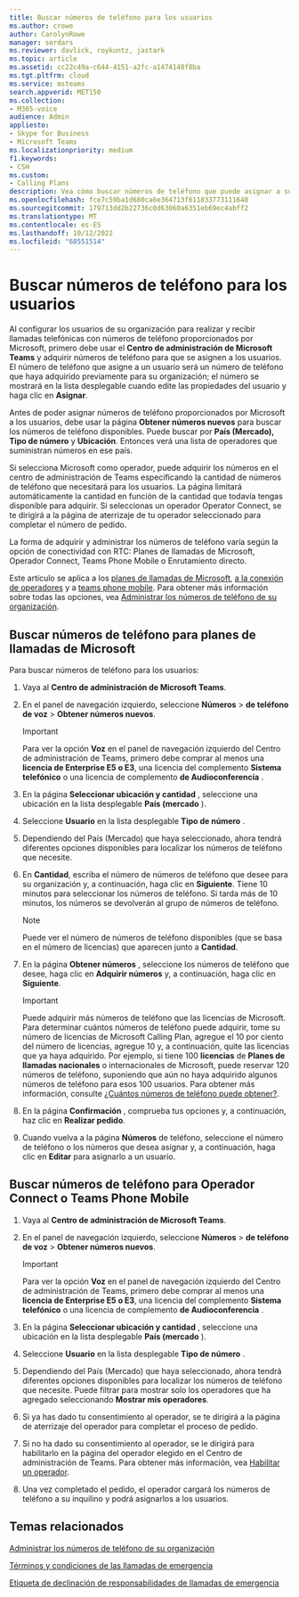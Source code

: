 ```yaml
---
title: Buscar números de teléfono para los usuarios
ms.author: crowe
author: CarolynRowe
manager: serdars
ms.reviewer: davlick, roykuntz, jastark
ms.topic: article
ms.assetid: cc22c49a-c644-4151-a2fc-a1474148f8ba
ms.tgt.pltfrm: cloud
ms.service: msteams
search.appverid: MET150
ms.collection:
- M365-voice
audience: Admin
appliesto:
- Skype for Business
- Microsoft Teams
ms.localizationpriority: medium
f1.keywords:
- CSH
ms.custom:
- Calling Plans
description: Vea cómo buscar números de teléfono que puede asignar a sus usuarios, por país o región y ciudad, y especifique la cantidad de números que necesita.
ms.openlocfilehash: fce7c59ba1d680ca6e364713f611833773111648
ms.sourcegitcommit: 179713dd2b22736c0d63060a6351eb69ec4abff2
ms.translationtype: MT
ms.contentlocale: es-ES
ms.lasthandoff: 10/12/2022
ms.locfileid: "68551514"
---
```

# <a name="search-for-telephone-numbers-for-users"></a>Buscar números de teléfono para los usuarios

Al configurar los usuarios de su organización para realizar y recibir llamadas telefónicas con números de teléfono proporcionados por Microsoft, primero debe usar el **Centro de administración de Microsoft Teams** y adquirir números de teléfono para que se asignen a los usuarios. El número de teléfono que asigne a un usuario será un número de teléfono que haya adquirido previamente para su organización; el número se mostrará en la lista desplegable cuando edite las propiedades del usuario y haga clic en **Asignar**.
  
Antes de poder asignar números de teléfono proporcionados por Microsoft a los usuarios, debe usar la página **Obtener números nuevos** para buscar los números de teléfono disponibles. Puede buscar por **País (Mercado),** **Tipo de número** y **Ubicación**. Entonces verá una lista de operadores que suministran números en ese país.

Si selecciona Microsoft como operador, puede adquirir los números en el centro de administración de Teams especificando la cantidad de números de teléfono que necesitará para los usuarios. La página limitará automáticamente la cantidad en función de la cantidad que todavía tengas disponible para adquirir. Si seleccionas un operador Operator Connect, se te dirigirá a la página de aterrizaje de tu operador seleccionado para completar el número de pedido.

La forma de adquirir y administrar los números de teléfono varía según la opción de conectividad con RTC: Planes de llamadas de Microsoft, Operador Connect, Teams Phone Mobile o Enrutamiento directo.

Este artículo se aplica a los [planes de llamadas de Microsoft](#search-for-telephone-numbers-for-microsoft-calling-plans), [a la conexión de operadores](#search-for-telephone-numbers-for-operator-connect-or-teams-phone-mobile) y a [teams phone mobile](#search-for-telephone-numbers-for-operator-connect-or-teams-phone-mobile). Para obtener más información sobre todas las opciones, vea [Administrar los números de teléfono de su organización](/microsoftteams/manage-phone-numbers-landing-page).

## <a name="search-for-telephone-numbers-for-microsoft-calling-plans"></a>Buscar números de teléfono para planes de llamadas de Microsoft

Para buscar números de teléfono para los usuarios:
  
1. Vaya al **Centro de administración de Microsoft Teams**.

2. En el panel de navegación izquierdo, seleccione **Números** >  **de teléfono de voz** > **Obtener números nuevos**.
  
    > [!IMPORTANT]
    > Para ver la opción **Voz** en el panel de navegación izquierdo del Centro de administración de Teams, primero debe comprar al menos una **licencia de Enterprise E5 o E3**, una licencia del complemento **Sistema telefónico** o una licencia de complemento **de Audioconferencia** .  

3. En la página **Seleccionar ubicación y cantidad** , seleccione una ubicación en la lista desplegable **País (mercado** ).

4. Seleccione **Usuario** en la lista desplegable **Tipo de número** .

5. Dependiendo del País (Mercado) que haya seleccionado, ahora tendrá diferentes opciones disponibles para localizar los números de teléfono que necesite.  

6. En **Cantidad**, escriba el número de números de teléfono que desee para su organización y, a continuación, haga clic en **Siguiente**. Tiene 10 minutos para seleccionar los números de teléfono. Si tarda más de 10 minutos, los números se devolverán al grupo de números de teléfono.

    > [!NOTE]
    > Puede ver el número de números de teléfono disponibles (que se basa en el número de licencias) que aparecen junto a **Cantidad**.
  
7. En la página **Obtener números** , seleccione los números de teléfono que desee, haga clic en **Adquirir números** y, a continuación, haga clic en **Siguiente**.

    > [!IMPORTANT]
    > Puede adquirir más números de teléfono que las licencias de Microsoft. Para determinar cuántos números de teléfono puede adquirir, tome su número de licencias de Microsoft Calling Plan, agregue el 10 por ciento del número de licencias, agregue 10 y, a continuación, quite las licencias que ya haya adquirido. Por ejemplo, si tiene 100 **licencias** de **Planes de llamadas nacionales** o internacionales de Microsoft, puede reservar 120 números de teléfono, suponiendo que aún no haya adquirido algunos números de teléfono para esos 100 usuarios. Para obtener más información, consulte [¿Cuántos números de teléfono puede obtener?](./how-many-phone-numbers-can-you-get.md).

8. En la página **Confirmación** , comprueba tus opciones y, a continuación, haz clic en **Realizar pedido**.

9. Cuando vuelva a la página **Números** de teléfono, seleccione el número de teléfono o los números que desea asignar y, a continuación, haga clic en **Editar** para asignarlo a un usuario.

## <a name="search-for-telephone-numbers-for-operator-connect-or-teams-phone-mobile"></a>Buscar números de teléfono para Operador Connect o Teams Phone Mobile

1. Vaya al **Centro de administración de Microsoft Teams**.

2. En el panel de navegación izquierdo, seleccione **Números** >  **de teléfono de voz** > **Obtener números nuevos**.
  
    > [!IMPORTANT]
    > Para ver la opción **Voz** en el panel de navegación izquierdo del Centro de administración de Teams, primero debe comprar al menos una **licencia de Enterprise E5 o E3**, una licencia del complemento **Sistema telefónico** o una licencia de complemento **de Audioconferencia** .  

3. En la página **Seleccionar ubicación y cantidad** , seleccione una ubicación en la lista desplegable **País (mercado** ).

4. Seleccione **Usuario** en la lista desplegable **Tipo de número** .

5. Dependiendo del País (Mercado) que haya seleccionado, ahora tendrá diferentes opciones disponibles para localizar los números de teléfono que necesite. Puede filtrar para mostrar solo los operadores que ha agregado seleccionando **Mostrar mis operadores**.

6. Si ya has dado tu consentimiento al operador, se te dirigirá a la página de aterrizaje del operador para completar el proceso de pedido.

7. Si no ha dado su consentimiento al operador, se le dirigirá para habilitarlo en la página del operador elegido en el Centro de administración de Teams. Para obtener más información, vea [Habilitar un operador](operator-connect-configure.md#enable-an-operator).

8. Una vez completado el pedido, el operador cargará los números de teléfono a su inquilino y podrá asignarlos a los usuarios.  

## <a name="related-topics"></a>Temas relacionados

[Administrar los números de teléfono de su organización](manage-phone-numbers-landing-page.md)

[Términos y condiciones de las llamadas de emergencia](./emergency-calling-terms-and-conditions.md)

[Etiqueta de declinación de responsabilidades de llamadas de emergencia](https://github.com/MicrosoftDocs/OfficeDocs-SkypeForBusiness/blob/live/Teams/downloads/emergency-calling/emergency-calling-label-(en-us)-(v.1.0).zip?raw=true)
